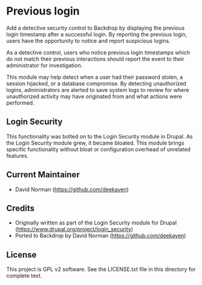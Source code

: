 Previous login
==============

Add a detective security control to Backdrop by displaying the previous login
timestamp after a successful login. By reporting the previous login, users
have the opportunity to notice and report suspicious logins.

As a detective control, users who notice previous login timestamps which do
not match their previous interactions should report the event to their
administrator for investigation.

This module may help detect when a user had their password stolen, a session
hijacked, or a database compromise. By detecting unauthorized logins,
administrators are alerted to save system logs to review for where
unauthorized activity may have originated from and what actions were performed.

Login Security
--------------

This functionality was bolted on to the Login Security module in Drupal.
As the Login Security module grew, it became bloated. This module brings
specific functionality without bloat or configuration overhead of unrelated
features.

Current Maintainer
------------------

- David Norman (https://github.com/deekayen)

Credits
-----------

- Originally written as part of the Login Security module for Drupal
  (https://www.drupal.org/project/login_security)
- Ported to Backdrop by David Norman (https://github.com/deekayen)

License
-------

This project is GPL v2 software. See the LICENSE.txt file in this directory for
complete text.
